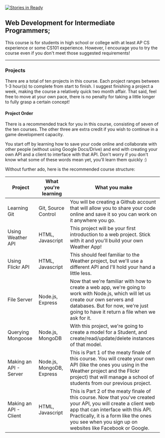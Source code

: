 [![Stories in Ready](https://badge.waffle.io/aarohmankad/webDevelopmentCurriculum.png?label=ready&title=Ready)](https://waffle.io/aarohmankad/webDevelopmentCurriculum)
## Web Development for Intermediate Programmers;

This course is for students in high school or college with at least AP CS experience or some CS101 experience. However, I encourage you to try the course even if you don't meet those suggested requirements!

----

### Projects

There are a total of ten projects in this course. Each project ranges between 1-3 hour(s) to complete from start to finish. I suggest finishing a project a week, making the course a relatively quick two month affair. That said, feel free to move at your own pace, there is no penalty for taking a little longer to fully grasp a certain concept!

#### Project Order

There is a recommended track for you in this course, consisting of seven of the ten courses. The other three are extra credit if you wish to continue in a game development capacity.

You start off by learning how to save your code online and collaborate with other people (without using Google Docs/Drive) and end with creating your own API and a client to interface with that API. Don't worry if you don't know what some of these words mean yet, you'll learn them quickly :)

Without further ado, here is the recommended course structure:

Project | What you're learning | What you make
------------ | ------------- | -------------
Learning Git | Git, Source Control | You will be creating a Github account that will allow you to share your code online and save it so you can work on it anywhere you go.
Using Weather API | HTML, Javascript | This project will be your first introduction to a web project. Stick with it and you'll build your own Weather App!
Using Flickr API | HTML, Javascript | This should feel familiar to the Weather project, but we'll use a different API and I'll hold your hand a little less.
File Server | Node.js, Express | Now that we're familiar with how to create a web app, we're going to work with Node.js, which will let us create our own servers and databases. But for now, we're just going to have it return a file when we ask for it.
Querying Mongoose | Node.js, MongoDB | With this project, we're going to create a model for a Student, and create/read/update/delete instances of that model.
Making an API - Server | Node.js, MongoDB, Express | This is Part 1 of the meaty finale of this course. You will create your own API (like the ones you using in the Weather project and the Flickr project) that will manage a school of students from our previous project.
Making an API - Client | HTML, Javascript | This is Part 2 of the meaty finale of this course. Now that you've created your API, you will create a client web app that can interface with this API. Practically, it is a form like the ones you see when you sign up on websites like Facebook or Google.